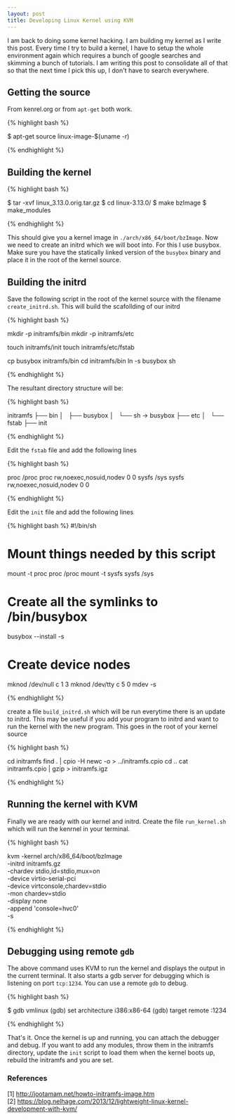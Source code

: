 ```yaml
---
layout: post
title: Developing Linux Kernel using KVM
---
```


I am back to doing some kernel hacking. I am building my kernel as I write this post. 
Every time I try to build a kernel, I have to setup the whole environment again which 
requires a bunch of google searches and skimming a bunch of tutorials. I am writing this 
post to consolidate all of that so that the next time I pick this up, I don't have to search
everywhere.

## Getting the source

From kenrel.org or from `apt-get` both work.

{% highlight bash %}

$ apt-get source linux-image-$(uname  -r)

{% endhighlight %}


## Building the kernel

{% highlight bash %}

 $ tar -xvf linux_3.13.0.orig.tar.gz 
 $ cd linux-3.13.0/
 $ make bzImage
 $ make_modules

{% endhighlight %}

This should give you a kernel image in `./arch/x86_64/boot/bzImage`. Now we need to create
an initrd which we will boot into. For this I use busybox. Make sure you have the statically
linked version of the `busybox` binary and place it in the root of the kernel source. 


## Building the initrd

Save the following script in the root of the kernel source with the filename `create_initrd.sh`.
This will build the scafollding of our initrd

{% highlight bash %}

mkdir -p  initramfs/bin
mkdir -p  initramfs/etc

touch  initramfs/init
touch  initramfs/etc/fstab

cp busybox initramfs/bin
cd initramfs/bin
ln -s busybox sh

{% endhighlight %}

The resultant directory structure will be:

{% highlight bash %}

initramfs
├── bin
│   ├── busybox
│   └── sh -> busybox
├── etc
│   └── fstab
├── init

{% endhighlight %}

Edit the `fstab` file and add the following lines

{% highlight bash %}

proc /proc proc rw,noexec,nosuid,nodev 0 0
sysfs /sys sysfs rw,noexec,nosuid,nodev 0 0

{% endhighlight %}

Edit the `init` file and add the following lines

{% highlight bash %}
#!/bin/sh

# Mount things needed by this script
mount -t proc proc /proc
mount -t sysfs sysfs /sys

# Create all the symlinks to /bin/busybox
busybox --install -s

# Create device nodes
mknod /dev/null c 1 3
mknod /dev/tty c 5 0
mdev -s

{% endhighlight %}

create a file `build_initrd.sh` which will be run everytime there is an update
to initrd. This may be useful if you add your program to initrd and want to 
run the kernel with the new program. This goes in the root of your kernel source

{% highlight bash %}

cd initramfs
find . | cpio -H newc -o > ../initramfs.cpio
cd ..
cat initramfs.cpio | gzip > initramfs.igz

{% endhighlight %}


## Running the kernel with KVM

Finally we are ready with our kernel and initrd. Create the file `run_kernel.sh` 
which will run the kenrnel in your terminal. 

{% highlight bash %}

kvm -kernel arch/x86_64/boot/bzImage \
    -initrd initramfs.gz \
    -chardev stdio,id=stdio,mux=on \
    -device virtio-serial-pci \
    -device virtconsole,chardev=stdio \
    -mon chardev=stdio \
    -display none \
    -append 'console=hvc0'\
    -s

{% endhighlight %}


## Debugging using remote `gdb`

The above command uses KVM to run the kernel and displays the output in the
current terminal. It also starts a gdb server for debugging which is listening
on port `tcp:1234`. You can use a remote `gdb` to  debug.


{% highlight bash %}

 $ gdb vmlinux
 (gdb) set architecture  i386:x86-64
 (gdb) target remote :1234

{% endhighlight %}

That's it. Once the kernel is up and running, you can attach the debugger and
debug. If you want to add any modules, throw them in the initramfs directory,
update the `init` script to load them when the kernel boots up, rebuild the
initramfs and you are set.


### References

[1] http://jootamam.net/howto-initramfs-image.htm <br/>
[2] https://blog.nelhage.com/2013/12/lightweight-linux-kernel-development-with-kvm/


